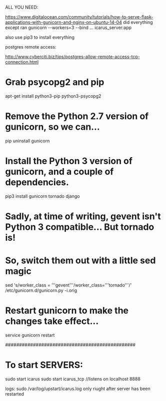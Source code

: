 
ALL YOU NEED:

https://www.digitalocean.com/community/tutorials/how-to-serve-flask-applications-with-gunicorn-and-nginx-on-ubuntu-14-04
did everything except ran gunicorn --workers=3 --bind ... icarus_server:app

also use pip3 to install everything

postgres remote access:

http://www.cyberciti.biz/tips/postgres-allow-remote-access-tcp-connection.html


# Grab psycopg2 and pip
apt-get install python3-pip python3-psycopg2

# Remove the Python 2.7 version of gunicorn, so we can...
pip uninstall gunicorn

# Install the Python 3 version of gunicorn, and a couple of dependencies.
pip3 install gunicorn tornado django
# Sadly, at time of writing, gevent isn't Python 3 compatible... But tornado is!
# So, switch them out with a little sed magic
sed 's/worker_class = '\''gevent'\''/worker_class='\''tornado'\''/' /etc/gunicorn.d/gunicorn.py -i.orig

# Restart gunicorn to make the changes take effect...
service gunicorn restart


###############################################
# To start SERVERS:
sudo start icarus
sudo start icarus_tcp //listens on localhost 8888

logs: sudo /var/log/upstart/icarus.log only riught after server has been restarted